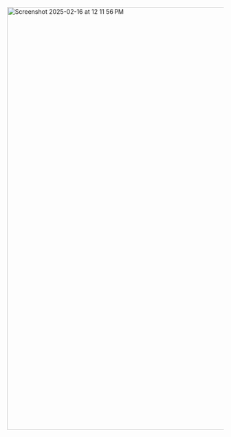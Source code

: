<img width="983" alt="Screenshot 2025-02-16 at 12 11 56 PM" src="https://github.com/user-attachments/assets/84fc44f5-2b93-493f-9cc7-e7d3c308ca24" />
